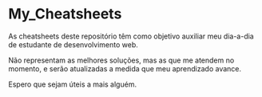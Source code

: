 # My_Cheatsheets

As cheatsheets deste repositório têm como objetivo auxiliar meu dia-a-dia de estudante de desenvolvimento web.

Não representam as melhores soluções, mas as que me atendem no momento, e serão atualizadas a medida que meu aprendizado avance.

Espero que sejam úteis a mais alguém.
